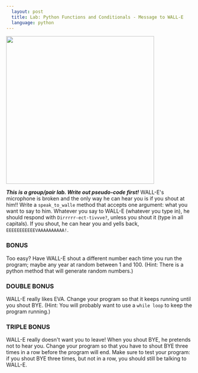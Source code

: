 ```yaml
---
  layout: post
  title: Lab: Python Functions and Conditionals - Message to WALL-E
  language: python
---
```


<img src="http://84d1f3.medialib.glogster.com/media/9e/9ef9817943c53c80ba5b4dfc4252b9af6df1ab633dd40cbfcaa753566b681199/puzzle-wall-e-i-eva-496-jpg.jpg" width="400">

***This is a group/pair lab. Write out pseudo-code first!***
WALL-E's microphone is broken and the only way he can hear you is if you shout at him!!
Write a `speak_to_walle` method that accepts one argument: what you want to say to him. Whatever you say to WALL-E (whatever
you type in), he should respond with `Dirrrrr-ect-tivvve?`, unless you shout it (type in all capitals). If you shout, he can hear you and yells back, `EEEEEEEEEEEVAAAAAAAAAA!`.

### BONUS
Too easy? Have WALL-E shout a different number each time you run the program; maybe any year at random between 1 and 100. (Hint: There is a python method that will generate random numbers.)

### DOUBLE BONUS
WALL-E really likes EVA. Change your program so that it keeps running until you shout BYE. (Hint: You will probably want to use a `while loop` to keep the program running.)

### TRIPLE BONUS
WALL-E really doesn't want you to leave! When you shout BYE, he pretends not to hear you. Change your program so that you have to shout BYE three times in a row before the program will end. Make sure to test your program: if you shout BYE three times, but not in a row, you should still be talking to WALL-E.
